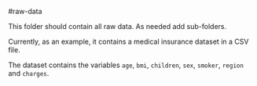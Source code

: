 #raw-data

This folder should contain all raw data. As needed add sub-folders.

Currently, as an example, it contains a medical insurance dataset in a CSV file.

The dataset contains the variables `age`, `bmi`, `children`, `sex`, `smoker`, `region`  and `charges`.



